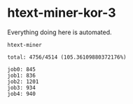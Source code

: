 # htext-miner-kor-3

Everything doing here is automated.

```
htext-miner

total: 4756/4514 (105.36109880372176%)

job0: 845
job1: 836
job2: 1201
job3: 934
job4: 940
```